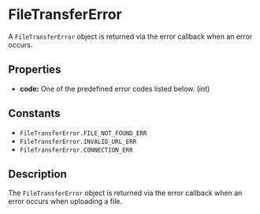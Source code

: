 FileTransferError
========

A `FileTransferError` object is returned via the error callback when an error occurs.

Properties
----------

- __code:__ One of the predefined error codes listed below. (int)

Constants
---------

- `FileTransferError.FILE_NOT_FOUND_ERR`
- `FileTransferError.INVALID_URL_ERR`
- `FileTransferError.CONNECTION_ERR`

Description
-----------

The `FileTransferError` object is returned via the error callback  when an error occurs when uploading a file.
